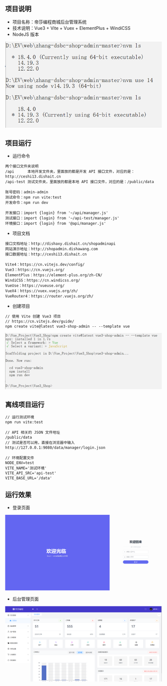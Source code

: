 ## 项目说明

- 项目名称：帝莎编程商城后台管理系统
- 技术说明：Vue3 + Vite + Vuex + ElementPlus + WindiCSS
- NodeJS 版本

![](doc/nodejs.png)

## 项目运行

- 运行命令

````
两个接口文件夹说明
/api      本地开发文件夹，里面放的都是开发 API 接口文件，对应的是：http://ceshi13.dishait.cn
/api-test 测试文件夹，里面放的都是本地 API 接口文件，对应的是：/public/data

账号密码：admin-admin
测试命令：npm run vite:test
开发命令：npm run dev

开发接口：import {login} from '~/api/manager.js'
测试接口：import {login} from '~/api-test/manager.js'
环境接口：import {login} from '@api/manager.js'
````

- 项目文档

```
接口文档地址：http://dishaxy.dishait.cn/shopadminapi
网站演示地址：http://shopadmin.dishawang.com
接口数据地址：http://ceshi13.dishait.cn

Vite4：https://cn.vitejs.dev/config/
Vue3：https://cn.vuejs.org/
ElementPlus：https://element-plus.org/zh-CN/
WindiCSS：https://cn.windicss.org/
VueUse：https://vueuse.org/
VueX4：https://vuex.vuejs.org/zh/
VueRouter4：https://router.vuejs.org/zh/
```

- 创建项目
```
// 使用 Vite 创建 Vue3 项目
// https://cn.vitejs.dev/guide/
npm create vite@latest vue3-shop-admin -- --template vue
```

![](doc/创建项目.png)

## 离线项目运行

```
// 运行测试环境
npm run vite:test

// API 相关的 JSON 文件地址
/public/data
// 测试是否可以用，直接在浏览器中输入
http://127.0.0.1:9080/data/manager/login.json

// 环境配置文件
NODE_ENV=test
VITE_NAME='测试环境'
VITE_API_SRC='api-test'
VITE_BASE_URL='/data'
```

## 运行效果

- 登录页面
  
![](doc/登录.png)

- 后台管理页面

![](doc/后台.png)
